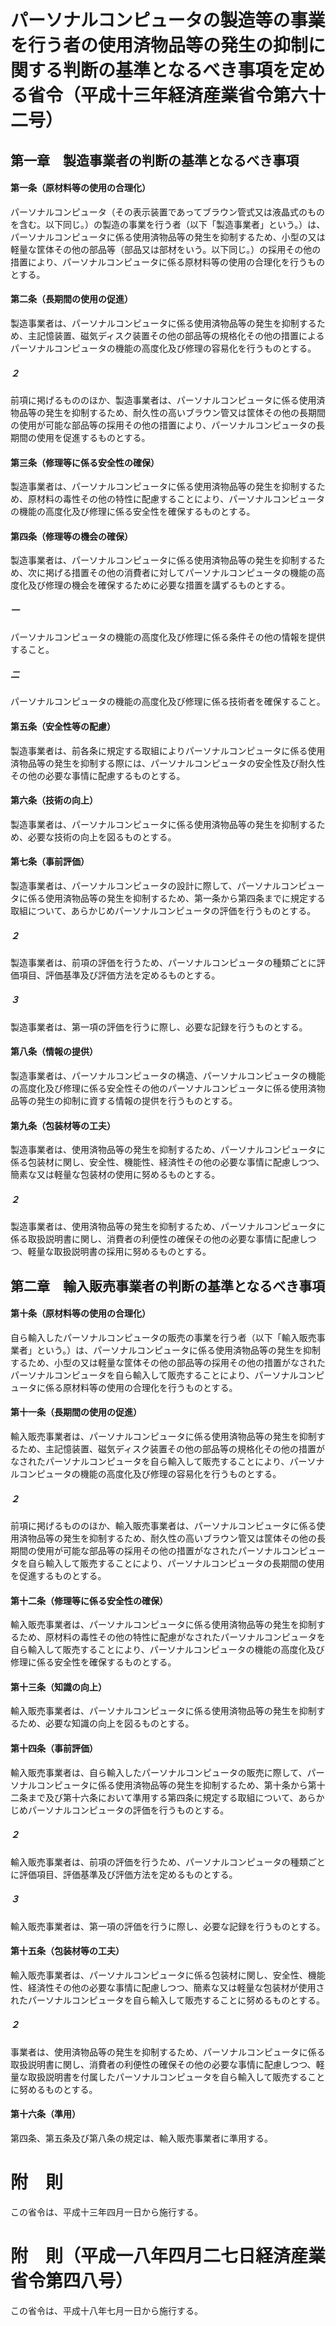 # パーソナルコンピュータの製造等の事業を行う者の使用済物品等の発生の抑制に関する判断の基準となるべき事項を定める省令（平成十三年経済産業省令第六十二号）
## 第一章　製造事業者の判断の基準となるべき事項
#### 第一条（原材料等の使用の合理化）
パーソナルコンピュータ（その表示装置であってブラウン管式又は液晶式のものを含む。以下同じ。）の製造の事業を行う者（以下「製造事業者」という。）は、パーソナルコンピュータに係る使用済物品等の発生を抑制するため、小型の又は軽量な筐体その他の部品等（部品又は部材をいう。以下同じ。）の採用その他の措置により、パーソナルコンピュータに係る原材料等の使用の合理化を行うものとする。
#### 第二条（長期間の使用の促進）
製造事業者は、パーソナルコンピュータに係る使用済物品等の発生を抑制するため、主記憶装置、磁気ディスク装置その他の部品等の規格化その他の措置によるパーソナルコンピュータの機能の高度化及び修理の容易化を行うものとする。
##### ２
前項に掲げるもののほか、製造事業者は、パーソナルコンピュータに係る使用済物品等の発生を抑制するため、耐久性の高いブラウン管又は筐体その他の長期間の使用が可能な部品等の採用その他の措置により、パーソナルコンピュータの長期間の使用を促進するものとする。
#### 第三条（修理等に係る安全性の確保）
製造事業者は、パーソナルコンピュータに係る使用済物品等の発生を抑制するため、原材料の毒性その他の特性に配慮することにより、パーソナルコンピュータの機能の高度化及び修理に係る安全性を確保するものとする。
#### 第四条（修理等の機会の確保）
製造事業者は、パーソナルコンピュータに係る使用済物品等の発生を抑制するため、次に掲げる措置その他の消費者に対してパーソナルコンピュータの機能の高度化及び修理の機会を確保するために必要な措置を講ずるものとする。
##### 一
パーソナルコンピュータの機能の高度化及び修理に係る条件その他の情報を提供すること。
##### 二
パーソナルコンピュータの機能の高度化及び修理に係る技術者を確保すること。
#### 第五条（安全性等の配慮）
製造事業者は、前各条に規定する取組によりパーソナルコンピュータに係る使用済物品等の発生を抑制する際には、パーソナルコンピュータの安全性及び耐久性その他の必要な事情に配慮するものとする。
#### 第六条（技術の向上）
製造事業者は、パーソナルコンピュータに係る使用済物品等の発生を抑制するため、必要な技術の向上を図るものとする。
#### 第七条（事前評価）
製造事業者は、パーソナルコンピュータの設計に際して、パーソナルコンピュータに係る使用済物品等の発生を抑制するため、第一条から第四条までに規定する取組について、あらかじめパーソナルコンピュータの評価を行うものとする。
##### ２
製造事業者は、前項の評価を行うため、パーソナルコンピュータの種類ごとに評価項目、評価基準及び評価方法を定めるものとする。
##### ３
製造事業者は、第一項の評価を行うに際し、必要な記録を行うものとする。
#### 第八条（情報の提供）
製造事業者は、パーソナルコンピュータの構造、パーソナルコンピュータの機能の高度化及び修理に係る安全性その他のパーソナルコンピュータに係る使用済物品等の発生の抑制に資する情報の提供を行うものとする。
#### 第九条（包装材等の工夫）
製造事業者は、使用済物品等の発生を抑制するため、パーソナルコンピュータに係る包装材に関し、安全性、機能性、経済性その他の必要な事情に配慮しつつ、簡素な又は軽量な包装材の使用に努めるものとする。
##### ２
製造事業者は、使用済物品等の発生を抑制するため、パーソナルコンピュータに係る取扱説明書に関し、消費者の利便性の確保その他の必要な事情に配慮しつつ、軽量な取扱説明書の採用に努めるものとする。
## 第二章　輸入販売事業者の判断の基準となるべき事項
#### 第十条（原材料等の使用の合理化）
自ら輸入したパーソナルコンピュータの販売の事業を行う者（以下「輸入販売事業者」という。）は、パーソナルコンピュータに係る使用済物品等の発生を抑制するため、小型の又は軽量な筐体その他の部品等の採用その他の措置がなされたパーソナルコンピュータを自ら輸入して販売することにより、パーソナルコンピュータに係る原材料等の使用の合理化を行うものとする。
#### 第十一条（長期間の使用の促進）
輸入販売事業者は、パーソナルコンピュータに係る使用済物品等の発生を抑制するため、主記憶装置、磁気ディスク装置その他の部品等の規格化その他の措置がなされたパーソナルコンピュータを自ら輸入して販売することにより、パーソナルコンピュータの機能の高度化及び修理の容易化を行うものとする。
##### ２
前項に掲げるもののほか、輸入販売事業者は、パーソナルコンピュータに係る使用済物品等の発生を抑制するため、耐久性の高いブラウン管又は筐体その他の長期間の使用が可能な部品等の採用その他の措置がなされたパーソナルコンピュータを自ら輸入して販売することにより、パーソナルコンピュータの長期間の使用を促進するものとする。
#### 第十二条（修理等に係る安全性の確保）
輸入販売事業者は、パーソナルコンピュータに係る使用済物品等の発生を抑制するため、原材料の毒性その他の特性に配慮がなされたパーソナルコンピュータを自ら輸入して販売することにより、パーソナルコンピュータの機能の高度化及び修理に係る安全性を確保するものとする。
#### 第十三条（知識の向上）
輸入販売事業者は、パーソナルコンピュータに係る使用済物品等の発生を抑制するため、必要な知識の向上を図るものとする。
#### 第十四条（事前評価）
輸入販売事業者は、自ら輸入したパーソナルコンピュータの販売に際して、パーソナルコンピュータに係る使用済物品等の発生を抑制するため、第十条から第十二条まで及び第十六条において準用する第四条に規定する取組について、あらかじめパーソナルコンピュータの評価を行うものとする。
##### ２
輸入販売事業者は、前項の評価を行うため、パーソナルコンピュータの種類ごとに評価項目、評価基準及び評価方法を定めるものとする。
##### ３
輸入販売事業者は、第一項の評価を行うに際し、必要な記録を行うものとする。
#### 第十五条（包装材等の工夫）
輸入販売事業者は、パーソナルコンピュータに係る包装材に関し、安全性、機能性、経済性その他の必要な事情に配慮しつつ、簡素な又は軽量な包装材が使用されたパーソナルコンピュータを自ら輸入して販売することに努めるものとする。
##### ２
事業者は、使用済物品等の発生を抑制するため、パーソナルコンピュータに係る取扱説明書に関し、消費者の利便性の確保その他の必要な事情に配慮しつつ、軽量な取扱説明書を付属したパーソナルコンピュータを自ら輸入して販売することに努めるものとする。
#### 第十六条（準用）
第四条、第五条及び第八条の規定は、輸入販売事業者に準用する。
# 附　則
この省令は、平成十三年四月一日から施行する。
# 附　則（平成一八年四月二七日経済産業省令第四八号）
この省令は、平成十八年七月一日から施行する。
